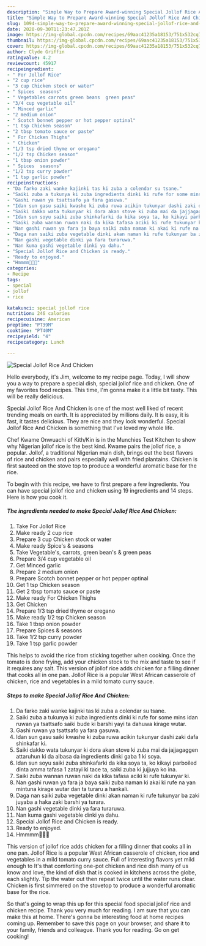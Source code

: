 ```yaml
---
description: "Simple Way to Prepare Award-winning Special Jollof Rice And Chicken"
title: "Simple Way to Prepare Award-winning Special Jollof Rice And Chicken"
slug: 1094-simple-way-to-prepare-award-winning-special-jollof-rice-and-chicken
date: 2020-09-30T11:23:47.201Z
image: https://img-global.cpcdn.com/recipes/69aac41235a18153/751x532cq70/special-jollof-rice-and-chicken-recipe-main-photo.jpg
thumbnail: https://img-global.cpcdn.com/recipes/69aac41235a18153/751x532cq70/special-jollof-rice-and-chicken-recipe-main-photo.jpg
cover: https://img-global.cpcdn.com/recipes/69aac41235a18153/751x532cq70/special-jollof-rice-and-chicken-recipe-main-photo.jpg
author: Clyde Griffin
ratingvalue: 4.2
reviewcount: 45917
recipeingredient:
- " For Jollof Rice"
- "2 cup rice"
- "3 cup Chicken stock or water"
- " Spices  seasons"
- " Vegetables carrots green beans  green peas"
- "3/4 cup vegetable oil"
- " Minced garlic"
- "2 medium onion"
- " Scotch bonnet pepper or hot pepper optinal"
- "1 tsp Chicken season"
- "2 tbsp tomato sauce or paste"
- " For Chicken Thighs"
- " Chicken"
- "1/3 tsp dried thyme or oregano"
- "1/2 tsp Chicken season"
- "1 tbsp onion powder"
- " Spices  seasons"
- "1/2 tsp curry powder"
- "1 tsp garlic powder"
recipeinstructions:
- "Da farko zaki wanke kajinki tas ki zuba a colendar su tsane."
- "Saiki zuba a tukunya ki zuba ingredients dinki ki rufe for some mins idan ruwan ya tsattsafo saiki bude ki barshi yayi ta dahuwa kirage wutar."
- "Gashi ruwan ya tsattsafo ya fara gasuwa."
- "Idan sun gasu saiki kwashe ki zuba ruwa acikin tukunyar dashi zaki dafa shinkafar ki."
- "Saiki dakko wata tukunyar ki dora akan stove ki zuba mai da jajjagaggen attaruhun ki da albasa da ingredients dinki gaba 1 ki soya."
- "Idan sun soyu saiki zuba shinkafarki da kika soya ta, ko kikayi parboiled dinta amma tafasa 1 zatayi ki tace ta, saiki zuba ki jujjuya ko ina."
- "Saiki zuba wannan ruwan naki da kika tafasa aciki ki rufe tukunyar ki."
- "Nan gashi ruwan ya fara ja baya saiki zuba naman ki akai ki rufe na yan mintuna kirage wutar dan ta turaru a hankali."
- "Daga nan saiki zuba vegetable dinki akan naman ki rufe tukunyar ba zaki juyaba a haka zaki barshi ya turara."
- "Nan gashi vegetable dinki ya fara turaruwa."
- "Nan kuma gashi vegetable dinki ya dahu."
- "Special Jollof Rice and Chicken is ready."
- "Ready to enjoyed."
- "Hmmmm💖💖💖"
categories:
- Recipe
tags:
- special
- jollof
- rice

katakunci: special jollof rice 
nutrition: 246 calories
recipecuisine: American
preptime: "PT39M"
cooktime: "PT40M"
recipeyield: "4"
recipecategory: Lunch

---
```



![Special Jollof Rice And Chicken](https://img-global.cpcdn.com/recipes/69aac41235a18153/751x532cq70/special-jollof-rice-and-chicken-recipe-main-photo.jpg)

Hello everybody, it's Jim, welcome to my recipe page. Today, I will show you a way to prepare a special dish, special jollof rice and chicken. One of my favorites food recipes. This time, I'm gonna make it a little bit tasty. This will be really delicious.

Special Jollof Rice And Chicken is one of the most well liked of recent trending meals on earth. It is appreciated by millions daily. It is easy, it is fast, it tastes delicious. They are nice and they look wonderful. Special Jollof Rice And Chicken is something that I've loved my whole life.

Chef Kwame Onwuachi of Kith/Kin is in the Munchies Test Kitchen to show why Nigerian jollof rice is the best kind. Kwame pairs the jollof rice, a popular. Jollof, a traditional Nigerian main dish, brings out the best flavors of rice and chicken and pairs especially well with fried plantains. Chicken is first sauteed on the stove top to produce a wonderful aromatic base for the rice.


To begin with this recipe, we have to first prepare a few ingredients. You can have special jollof rice and chicken using 19 ingredients and 14 steps. Here is how you cook it.

<!--inarticleads1-->

##### The ingredients needed to make Special Jollof Rice And Chicken:

1. Take  For Jollof Rice
1. Make ready 2 cup rice
1. Prepare 3 cup Chicken stock or water
1. Make ready  Spice&#39;s &amp; seasons
1. Take  Vegetable&#39;s, carrots, green bean&#39;s &amp; green peas
1. Prepare 3/4 cup vegetable oil
1. Get  Minced garlic
1. Prepare 2 medium onion
1. Prepare  Scotch bonnet pepper or hot pepper optinal
1. Get 1 tsp Chicken season
1. Get 2 tbsp tomato sauce or paste
1. Make ready  For Chicken Thighs
1. Get  Chicken
1. Prepare 1/3 tsp dried thyme or oregano
1. Make ready 1/2 tsp Chicken season
1. Take 1 tbsp onion powder
1. Prepare  Spices &amp; seasons
1. Take 1/2 tsp curry powder
1. Take 1 tsp garlic powder


This helps to avoid the rice from sticking together when cooking. Once the tomato is done frying, add your chicken stock to the mix and taste to see if it requires any salt. This version of jollof rice adds chicken for a filling dinner that cooks all in one pan. Jollof Rice is a popular West African casserole of chicken, rice and vegetables in a mild tomato curry sauce. 

<!--inarticleads2-->

##### Steps to make Special Jollof Rice And Chicken:

1. Da farko zaki wanke kajinki tas ki zuba a colendar su tsane.
1. Saiki zuba a tukunya ki zuba ingredients dinki ki rufe for some mins idan ruwan ya tsattsafo saiki bude ki barshi yayi ta dahuwa kirage wutar.
1. Gashi ruwan ya tsattsafo ya fara gasuwa.
1. Idan sun gasu saiki kwashe ki zuba ruwa acikin tukunyar dashi zaki dafa shinkafar ki.
1. Saiki dakko wata tukunyar ki dora akan stove ki zuba mai da jajjagaggen attaruhun ki da albasa da ingredients dinki gaba 1 ki soya.
1. Idan sun soyu saiki zuba shinkafarki da kika soya ta, ko kikayi parboiled dinta amma tafasa 1 zatayi ki tace ta, saiki zuba ki jujjuya ko ina.
1. Saiki zuba wannan ruwan naki da kika tafasa aciki ki rufe tukunyar ki.
1. Nan gashi ruwan ya fara ja baya saiki zuba naman ki akai ki rufe na yan mintuna kirage wutar dan ta turaru a hankali.
1. Daga nan saiki zuba vegetable dinki akan naman ki rufe tukunyar ba zaki juyaba a haka zaki barshi ya turara.
1. Nan gashi vegetable dinki ya fara turaruwa.
1. Nan kuma gashi vegetable dinki ya dahu.
1. Special Jollof Rice and Chicken is ready.
1. Ready to enjoyed.
1. Hmmmm💖💖💖


This version of jollof rice adds chicken for a filling dinner that cooks all in one pan. Jollof Rice is a popular West African casserole of chicken, rice and vegetables in a mild tomato curry sauce. Full of interesting flavors yet mild enough to It&#39;s that comforting one-pot chicken and rice dish many of us know and love, the kind of dish that is cooked in kitchens across the globe, each slightly. Tip the water out then repeat twice until the water runs clear. Chicken is first simmered on the stovetop to produce a wonderful aromatic base for the rice. 

So that's going to wrap this up for this special food special jollof rice and chicken recipe. Thank you very much for reading. I am sure that you can make this at home. There's gonna be interesting food at home recipes coming up. Remember to save this page on your browser, and share it to your family, friends and colleague. Thank you for reading. Go on get cooking!
